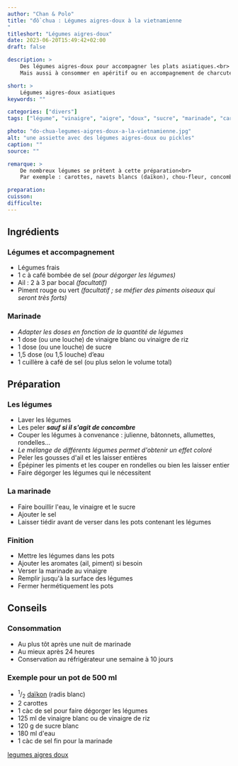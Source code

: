 ```yaml
---
author: "Chan & Polo"
title: "đồ chua : Légumes aigres-doux à la vietnamienne
"
titleshort: "Légumes aigres-doux"
date: 2023-06-20T15:49:42+02:00
draft: false

description: >
    Des légumes aigres-doux pour accompagner les plats asiatiques.<br>
    Mais aussi à consommer en apéritif ou en accompagnement de charcuterie européenne.

short: >
    Légumes aigres-doux asiatiques
keywords: ""

categories: ["divers"]
tags: ["légume", "vinaigre", "aigre", "doux", "sucre", "marinade", "carotte", "navet", "concombre", "chou-fleur", "courgette", "pickles"]

photo: "do-chua-legumes-aigres-doux-a-la-vietnamienne.jpg"
alt: "une assiette avec des légumes aigres-doux ou pickles"
caption: ""
source: ""

remarque: >
    De nombreux légumes se prêtent à cette préparation<br>
    Par exemple : carottes, navets blancs (daïkon), chou-fleur, concombre, courgette...

preparation: 
cuisson: 
difficulte:
---
```



## Ingrédients
### Légumes et accompagnement
- Légumes frais
- 1 c à café bombée de sel *(pour dégorger les légumes)*
- Ail : 2 à 3 par bocal *(facultatif)*
- Piment rouge ou vert *(facultatif ; se méfier des piments oiseaux qui seront très forts)*
### Marinade
- *Adapter les doses en fonction de la quantité de légumes*
- 1 dose (ou une louche) de vinaigre blanc ou vinaigre de riz
- 1 dose (ou une louche) de sucre
- 1,5 dose (ou 1,5 louche) d’eau
- 1 cuillère à café de sel (ou plus selon le volume total)
## Préparation
### Les légumes
- Laver les légumes
- Les peler ***sauf si il s'agit de concombre***
- Couper les légumes à convenance : julienne, bâtonnets, allumettes, rondelles...
- *Le mélange de différents légumes permet d'obtenir un effet coloré*
- Peler les gousses d'ail et les laisser entières
- Épépiner les piments et les couper en rondelles ou bien les laisser entier
- Faire dégorger les légumes qui le nécessitent
### La marinade
- Faire bouillir l'eau, le vinaigre et le sucre
- Ajouter le sel
- Laisser tiédir avant de verser dans les pots contenant les légumes
### Finition
- Mettre les légumes dans les pots
- Ajouter les aromates (ail, piment) si besoin
- Verser la marinade au vinaigre
- Remplir jusqu'à la surface des légumes
- Fermer hermétiquement les pots
## Conseils
### Consommation
- Au plus tôt après une nuit de marinade
- Au mieux après 24 heures
- Conservation au réfrigérateur une semaine à 10 jours
### Exemple pour un pot de 500 ml
- <sup>1</sup>/<sub>2</sub> [daïkon](https://fr.wikipedia.org/wiki/Radis_blanc) (radis blanc)
- 2 carottes
- 1 càc de sel pour faire dégorger les légumes
- 125 ml de vinaigre blanc ou de vinaigre de riz
- 120 g de sucre blanc
- 180 ml d'eau
- 1 càc de sel fin pour la marinade


[legumes aigres doux](https://misstamkitchenette.com/pickles-de-legumes/)
